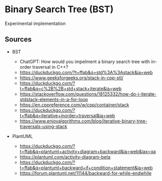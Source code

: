 # Binary Search Tree (BST)

Experimental implementation

## Sources

- BST
    - ChatGPT: How would you impelment a binary search tree with in-order traversal in C++?
    - https://duckduckgo.com/?t=ffab&q=std%3A%3Astack&ia=web
    - https://www.geeksforgeeks.org/stack-in-cpp-stl/
    - https://duckduckgo.com/?t=ffab&q=c%2B%2B+std+stack+iterate&ia=web
    - https://stackoverflow.com/questions/18125332/how-do-i-iterate-stdstack-elements-in-a-for-loop
    - https://en.cppreference.com/w/cpp/container/stack
    - https://duckduckgo.com/?t=ffab&q=iterative+inorder+traversal&ia=web
    - https://www.enjoyalgorithms.com/blog/iterative-binary-tree-traversals-using-stack

- PlantUML
    - https://duckduckgo.com/?t=ffab&q=plantuml+activity+diagram+backward&ia=web&iax=qa
    - https://plantuml.com/activity-diagram-beta
    - https://duckduckgo.com/?t=ffab&q=plantuml+backward+if+condition+statement&ia=web
    - https://forum.plantuml.net/11144/backward-for-while-endwhile
